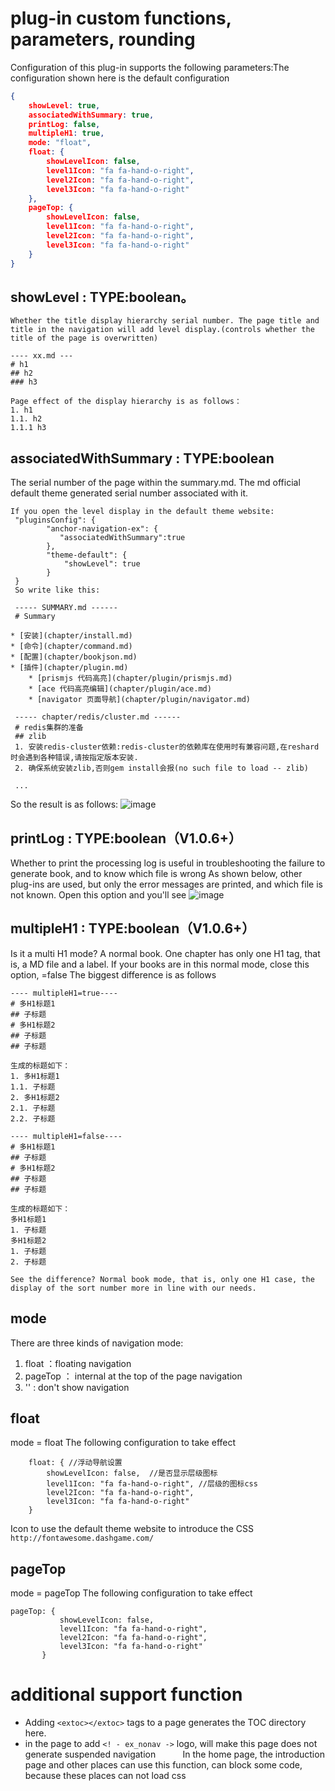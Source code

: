 # plug-in custom functions, parameters, rounding
Configuration of this plug-in supports the following parameters:The configuration shown here is the default configuration
```json
{
    showLevel: true,
    associatedWithSummary: true,
    printLog: false,
    multipleH1: true,
    mode: "float",
    float: {
        showLevelIcon: false,
        level1Icon: "fa fa-hand-o-right",
        level2Icon: "fa fa-hand-o-right",
        level3Icon: "fa fa-hand-o-right"
    },
    pageTop: {
        showLevelIcon: false,
        level1Icon: "fa fa-hand-o-right",
        level2Icon: "fa fa-hand-o-right",
        level3Icon: "fa fa-hand-o-right"
    }
}
```


























<extoc></extoc>

## showLevel : TYPE:boolean。
    Whether the title display hierarchy serial number. The page title and title in the navigation will add level display.(controls whether the title of the page is overwritten)

```
---- xx.md ---
# h1
## h2
### h3

Page effect of the display hierarchy is as follows：
1. h1
1.1. h2
1.1.1 h3
```
## associatedWithSummary : TYPE:boolean
   The serial number of the page within the summary.md. The md official default theme generated serial number associated with it.
```
If you open the level display in the default theme website:
 "pluginsConfig": {
        "anchor-navigation-ex": {
           "associatedWithSummary":true
        },
        "theme-default": {
            "showLevel": true
        }
 }
 So write like this:

 ----- SUMMARY.md ------
 # Summary

* [安装](chapter/install.md)
* [命令](chapter/command.md)
* [配置](chapter/bookjson.md)
* [插件](chapter/plugin.md)
    * [prismjs 代码高亮](chapter/plugin/prismjs.md)
    * [ace 代码高亮编辑](chapter/plugin/ace.md)
    * [navigator 页面导航](chapter/plugin/navigator.md)

 ----- chapter/redis/cluster.md ------
 # redis集群的准备
 ## zlib
 1. 安装redis-cluster依赖:redis-cluster的依赖库在使用时有兼容问题,在reshard时会遇到各种错误,请按指定版本安装.
 2. 确保系统安装zlib,否则gem install会报(no such file to load -- zlib)

 ...
```
So the result is as follows:
  ![image](https://raw.githubusercontent.com/zq99299/gitbook-plugin-anchor-navigation-ex/master/doc/images/层级关联显示.png)

## printLog : TYPE:boolean（V1.0.6+）
Whether to print the processing log is useful in troubleshooting the failure to generate book, and to know which file is wrong
As shown below, other plug-ins are used, but only the error messages are printed, and which file is not known. Open this option and you'll see
![image](https://raw.githubusercontent.com/zq99299/gitbook-plugin-anchor-navigation-ex/master/doc/images/printlog.png)

## multipleH1 : TYPE:boolean（V1.0.6+）
Is it a multi H1 mode? A normal book. One chapter has only one H1 tag, that is, a MD file and a label. If your books are in this normal mode, close this option, =false
The biggest difference is as follows
```
---- multipleH1=true----
# 多H1标题1
## 子标题
# 多H1标题2
## 子标题
## 子标题

生成的标题如下：
1. 多H1标题1
1.1. 子标题
2. 多H1标题2
2.1. 子标题
2.2. 子标题

---- multipleH1=false----
# 多H1标题1
## 子标题
# 多H1标题2
## 子标题
## 子标题

生成的标题如下：
多H1标题1
1. 子标题
多H1标题2
1. 子标题
2. 子标题

See the difference? Normal book mode, that is, only one H1 case, the display of the sort number more in line with our needs.
```

## mode
There are three kinds of navigation mode:

1. float ：floating navigation
2. pageTop ： internal at the top of the page navigation
3. '' : don't show navigation

## float
mode = float The following configuration to take effect
```
    float: { //浮动导航设置
        showLevelIcon: false,  //是否显示层级图标
        level1Icon: "fa fa-hand-o-right", //层级的图标css
        level2Icon: "fa fa-hand-o-right",
        level3Icon: "fa fa-hand-o-right"
    }
```
Icon to use the default theme website to introduce the CSS `http://fontawesome.dashgame.com/`

## pageTop
mode = pageTop The following configuration to take effect
```
pageTop: {
           showLevelIcon: false,
           level1Icon: "fa fa-hand-o-right",
           level2Icon: "fa fa-hand-o-right",
           level3Icon: "fa fa-hand-o-right"
       }
```

# additional support function
- Adding `<extoc></extoc>` tags to a page generates the TOC directory here.
- in the page to add `<! - ex_nonav ->` logo, will make this page does not generate suspended navigation
    
     In the home page, the introduction page and other places can use this function, can block some code, because these places can not load css